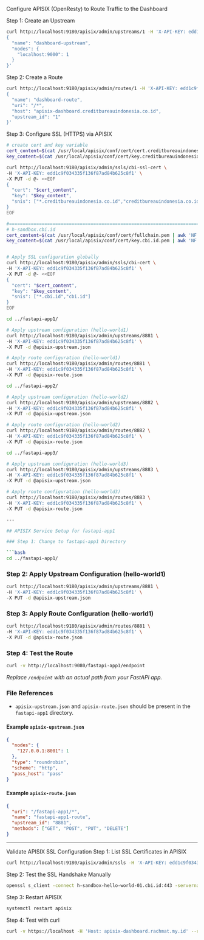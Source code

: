 Configure APISIX (OpenResty) to Route Traffic to the Dashboard

Step 1: Create an Upstream

```bash
curl http://localhost:9180/apisix/admin/upstreams/1 -H 'X-API-KEY: edd1c9f034335f136f87ad84b625c8f1' -X PUT -d '
{
  "name": "dashboard-upstream",
  "nodes": {
    "localhost:9000": 1
  }
}'
```

Step 2: Create a Route

```bash
curl http://localhost:9180/apisix/admin/routes/1 -H 'X-API-KEY: edd1c9f034335f136f87ad84b625c8f1' -X PUT -d '
{
  "name": "dashboard-route",
  "uri": "/*",
  "host": "apisix-dashboard.creditbureauindonesia.co.id",
  "upstream_id": "1"
}'
```

Step 3: Configure SSL (HTTPS) via APISIX

```bash
# create cert and key variable
cert_content=$(cat /usr/local/apisix/conf/cert/cert.creditbureauindonesia.co.id.pem | awk 'NF {sub(/\r/, ""); printf "%s\\n",$0;}')
key_content=$(cat /usr/local/apisix/conf/cert/key.creditbureauindonesia.co.id.pem | awk 'NF {sub(/\r/, ""); printf "%s\\n",$0;}')

curl http://localhost:9180/apisix/admin/ssls/cbi-ssl-cert \
-H 'X-API-KEY: edd1c9f034335f136f87ad84b625c8f1' \
-X PUT -d @- <<EOF
{
  "cert": "$cert_content",
  "key": "$key_content", 
  "snis": ["*.creditbureauindonesia.co.id","creditbureauindonesia.co.id"]
}
EOF

#==========================================================================
# h-sandbox.cbi.id
cert_content=$(cat /usr/local/apisix/conf/cert/fullchain.pem | awk 'NF {sub(/\r/, ""); printf "%s\\n",$0;}')
key_content=$(cat /usr/local/apisix/conf/cert/key.cbi.id.pem | awk 'NF {sub(/\r/, ""); printf "%s\\n",$0;}')


# Apply SSL configuration globally
curl http://localhost:9180/apisix/admin/ssls/cbi-cert \
-H 'X-API-KEY: edd1c9f034335f136f87ad84b625c8f1' \
-X PUT -d @- <<EOF
{
  "cert": "$cert_content",
  "key": "$key_content", 
  "snis": ["*.cbi.id","cbi.id"]
}
EOF

cd ../fastapi-app1/

# Apply upstream configuration (hello-world1)
curl http://localhost:9180/apisix/admin/upstreams/8881 \
-H 'X-API-KEY: edd1c9f034335f136f87ad84b625c8f1' \
-X PUT -d @apisix-upstream.json

# Apply route configuration (hello-world1)
curl http://localhost:9180/apisix/admin/routes/8881 \
-H 'X-API-KEY: edd1c9f034335f136f87ad84b625c8f1' \
-X PUT -d @apisix-route.json

cd ../fastapi-app2/

# Apply upstream configuration (hello-world2)
curl http://localhost:9180/apisix/admin/upstreams/8882 \
-H 'X-API-KEY: edd1c9f034335f136f87ad84b625c8f1' \
-X PUT -d @apisix-upstream.json

# Apply route configuration (hello-world2)
curl http://localhost:9180/apisix/admin/routes/8882 \
-H 'X-API-KEY: edd1c9f034335f136f87ad84b625c8f1' \
-X PUT -d @apisix-route.json

cd ../fastapi-app3/

# Apply upstream configuration (hello-world3)
curl http://localhost:9180/apisix/admin/upstreams/8883 \
-H 'X-API-KEY: edd1c9f034335f136f87ad84b625c8f1' \
-X PUT -d @apisix-upstream.json

# Apply route configuration (hello-world3)
curl http://localhost:9180/apisix/admin/routes/8883 \
-H 'X-API-KEY: edd1c9f034335f136f87ad84b625c8f1' \
-X PUT -d @apisix-route.json

---

## APISIX Service Setup for fastapi-app1

### Step 1: Change to fastapi-app1 Directory

```bash
cd ../fastapi-app1/
```

### Step 2: Apply Upstream Configuration (hello-world1)

```bash
curl http://localhost:9180/apisix/admin/upstreams/8881 \
-H 'X-API-KEY: edd1c9f034335f136f87ad84b625c8f1' \
-X PUT -d @apisix-upstream.json
```

### Step 3: Apply Route Configuration (hello-world1)

```bash
curl http://localhost:9180/apisix/admin/routes/8881 \
-H 'X-API-KEY: edd1c9f034335f136f87ad84b625c8f1' \
-X PUT -d @apisix-route.json
```

### Step 4: Test the Route

```bash
curl -v http://localhost:9080/fastapi-app1/endpoint
```
*Replace `/endpoint` with an actual path from your FastAPI app.*

### File References
- `apisix-upstream.json` and `apisix-route.json` should be present in the `fastapi-app1` directory.

#### Example `apisix-upstream.json`
```json
{
  "nodes": {
    "127.0.0.1:8001": 1
  },
  "type": "roundrobin",
  "scheme": "http",
  "pass_host": "pass"
}
```

#### Example `apisix-route.json`
```json
{
  "uri": "/fastapi-app1/*",
  "name": "fastapi-app1-route",
  "upstream_id": "8881",
  "methods": ["GET", "POST", "PUT", "DELETE"]
}
```

---

Validate APISIX SSL Configuration
Step 1: List SSL Certificates in APISIX

```bash
curl http://localhost:9180/apisix/admin/ssls -H 'X-API-KEY: edd1c9f034335f136f87ad84b625c8f1'
```

Step 2: Test the SSL Handshake Manually

```bash
openssl s_client -connect h-sandbox-hello-world-01.cbi.id:443 -servername h-sandbox-hello-world-01.cbi.id
```

Step 3: Restart APISIX

```bash
systemctl restart apisix
```

Step 4: Test with curl

```bash
curl -v https://localhost -H 'Host: apisix-dashboard.rachmat.my.id' --resolve apisix-dashboard.rachmat.my.id:443:localhost
